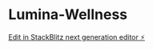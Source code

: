 # Lumina-Wellness

[Edit in StackBlitz next generation editor ⚡️](https://stackblitz.com/~/github.com/EbadullahSiddiqi/Lumina-Wellness)